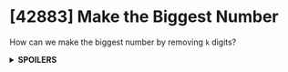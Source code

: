 # [42883] Make the Biggest Number
How can we make the biggest number by removing `k` digits?

<details>
<summary><b>SPOILERS</b></summary>

**USE STACK.**

Since the length of the answer is constant,
we should make the left digits as big as possible.

1. (Start from the 0th) Pick the `i`th digit, `num`, from the string.
2. Smash the smaller digits in the stack, by popping'em out!
If you see `top()` >= `num`, stop to `pop()`.
3. Push `num` into the stack.
4. Do step 1~3 again and again, until you remove `k` digits OR you reach the end of the string.

    4-a) If you have searched all digits but removed them less than `k`, pop() more from the stack.

5. Concatenate the numbers, from the stack's to the string's. (If you have not seen all parts of string.)
</details>
